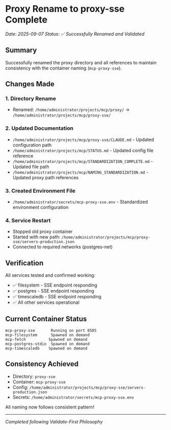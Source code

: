# Proxy Rename to proxy-sse Complete
*Date: 2025-09-07*
*Status: ✅ Successfully Renamed and Validated*

## Summary
Successfully renamed the proxy directory and all references to maintain consistency with the container naming (`mcp-proxy-sse`).

## Changes Made

### 1. Directory Rename
- Renamed: `/home/administrator/projects/mcp/proxy/` → `/home/administrator/projects/mcp/proxy-sse/`

### 2. Updated Documentation
- `/home/administrator/projects/mcp/proxy-sse/CLAUDE.md` - Updated configuration path
- `/home/administrator/projects/mcp/STATUS.md` - Updated config file reference
- `/home/administrator/projects/mcp/STANDARDIZATION_COMPLETE.md` - Updated file path
- `/home/administrator/projects/mcp/NAMING_STANDARDIZATION.md` - Updated proxy path references

### 3. Created Environment File
- `/home/administrator/secrets/mcp-proxy-sse.env` - Standardized environment configuration

### 4. Service Restart
- Stopped old proxy container
- Started with new path: `/home/administrator/projects/mcp/proxy-sse/servers-production.json`
- Connected to required networks (postgres-net)

## Verification
All services tested and confirmed working:
- ✅ filesystem - SSE endpoint responding
- ✅ postgres - SSE endpoint responding  
- ✅ timescaledb - SSE endpoint responding
- ✅ All other services operational

## Current Container Status
```
mcp-proxy-sse       Running on port 8585
mcp-filesystem      Spawned on demand
mcp-fetch          Spawned on demand
mcp-postgres-stdio  Spawned on demand
mcp-timescaledb    Spawned on demand
```

## Consistency Achieved
- Directory: `proxy-sse`
- Container: `mcp-proxy-sse`
- Config: `/home/administrator/projects/mcp/proxy-sse/servers-production.json`
- Secrets: `/home/administrator/secrets/mcp-proxy-sse.env`

All naming now follows consistent pattern!

---
*Completed following Validate-First Philosophy*